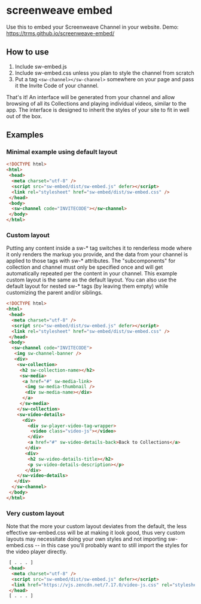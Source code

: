 # screenweave embed

Use this to embed your Screenweave Channel in your website. Demo: <https://trms.github.io/screenweave-embed/>

## How to use

1. Include sw-embed.js
2. Include sw-embed.css unless you plan to style the channel from scratch
3. Put a tag `<sw-channel></sw-channel>` somewhere on your page and pass it the Invite Code of your channel.

That's it! An interface will be generated from your channel and allow browsing of all its Collections and playing individual videos, similar to the app. The interface is designed to inherit the styles of your site to fit in well out of the box.

## Examples
### Minimal example using default layout

```html
<!DOCTYPE html>
<html>
 <head>
  <meta charset="utf-8" />
  <script src="sw-embed/dist/sw-embed.js" defer></script>
  <link rel="stylesheet" href="sw-embed/dist/sw-embed.css" />
 </head>
 <body>
  <sw-channel code="INVITECODE"></sw-channel>
 </body>
</html>
```

### Custom layout

Putting any content inside a sw-* tag switches it to renderless mode where it only renders the markup you provide, and the data from your channel is applied to those tags with sw-* attributes. The "subcomponents" for collection and channel must only be specified once and will get automatically repeated per the content in your channel. This example custom layout is the same as the default layout.
You can also use the default layout for nested sw-* tags (by leaving them empty) while customizing the parent and/or siblings.
```html
<!DOCTYPE html>
<html>
 <head>
  <meta charset="utf-8" />
  <script src="sw-embed/dist/sw-embed.js" defer></script>
  <link rel="stylesheet" href="sw-embed/dist/sw-embed.css" />
 </head>
 <body>
  <sw-channel code="INVITECODE">
   <img sw-channel-banner />
   <div>
    <sw-collection>
     <h2 sw-collection-name></h2>
     <sw-media>
      <a href="#" sw-media-link>
       <img sw-media-thumbnail />
       <div sw-media-name></div>
      </a>    
     </sw-media>
    </sw-collection>
    <sw-video-details>
      <div>
        <div sw-player-video-tag-wrapper>
         <video class="video-js"></video>
        </div>
        <a href="#" sw-video-details-back>Back to Collections</a>
       </div>
       <div>
        <h2 sw-video-details-title></h2>
        <p sw-video-details-description></p>
       </div>
    </sw-video-details>
   </div>
  </sw-channel>
 </body>
</html>
```

### Very custom layout

Note that the more your custom layout deviates from the default, the less effective sw-embed.css will be at making it look good, thus very custom layouts may necessitate doing your own styles and not importing sw-embed.css -- in this case you'll probably want to still import the styles for the video player directly.
```html
 [ . . . ]
 <head>
  <meta charset="utf-8" />
  <script src="sw-embed/dist/sw-embed.js" defer></script>
  <link href="https://vjs.zencdn.net/7.17.0/video-js.css" rel="stylesheet" />
 </head>
 [ . . . ]
```
